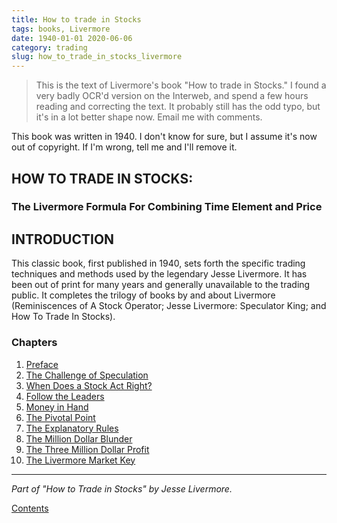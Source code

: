```yaml
---
title: How to trade in Stocks
tags: books, Livermore
date: 1940-01-01 2020-06-06
category: trading
slug: how_to_trade_in_stocks_livermore
---
```


> This is the text of Livermore's book "How to trade in Stocks." I found a very badly OCR'd version on the Interweb, and spend a few hours reading and correcting the text. It probably still has the odd typo, but it's in a lot better shape now. Email me with comments.

This book was written in 1940. I don't know for sure, but I assume it's now out of copyright. If I'm wrong, tell me and I'll remove it.

## HOW TO TRADE IN STOCKS:

### The Livermore Formula For Combining Time Element and Price

## INTRODUCTION

This classic book, first published in 1940, sets forth the specific trading techniques and methods used by the legendary Jesse Livermore. It has been out of print for many years and generally unavailable to the trading public. It completes the trilogy of books by and about Livermore (Reminiscences of A Stock Operator; Jesse Livermore: Speculator King; and How To Trade In Stocks). 

### Chapters

1.  [Preface]({filename}preface.md)
1.  [The Challenge of Speculation]({filename}challenge_of_speculation.md)
1.  [When Does a Stock Act Right?]({filename}when_does_a_stock_act_right.md)
1.  [Follow the Leaders]({filename}follow_the_leaders.md)
1.  [Money in Hand]({filename}money_in_the_hand.md)
1.  [The Pivotal Point]({filename}pivotal_point.md)
1.  [The Explanatory Rules]({filename}explanatory_rules.md)
1.  [The Million Dollar Blunder]({filename}million_dollar_blunder.md)
1.  [The Three Million Dollar Profit]({filename}three_million_profit.md)
1.  [The Livermore Market Key]({filename}Livermore_market_key.md)
--- 
*Part of "How to Trade in Stocks" by Jesse Livermore.* 

[Contents]({filename}How_to_trade_in_stocks.md) 

